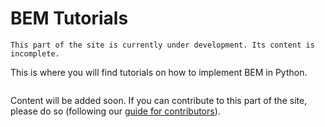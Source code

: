 # BEM Tutorials

```{warning}
This part of the site is currently under development. Its content is incomplete.
```

This is where you will find tutorials on how to implement BEM in Python.

```{tableofcontents}
```

Content will be added soon. If you can contribute to this part of the site, please do so (following our [guide for contributors](../about/contribute-contribute)).
